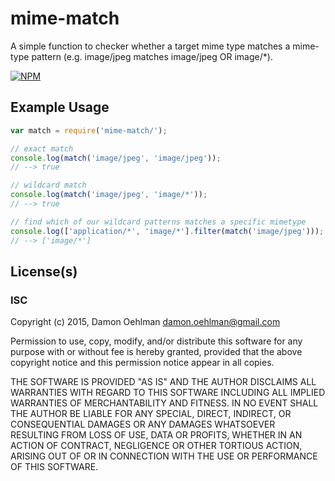 # mime-match

A simple function to checker whether a target mime type matches a mime-type
pattern (e.g. image/jpeg matches image/jpeg OR image/*).


[![NPM](https://nodei.co/npm/mime-match.png)](https://nodei.co/npm/mime-match/)



## Example Usage

```js
var match = require('mime-match/');

// exact match
console.log(match('image/jpeg', 'image/jpeg'));
// --> true

// wildcard match
console.log(match('image/jpeg', 'image/*'));
// --> true

// find which of our wildcard patterns matches a specific mimetype
console.log(['application/*', 'image/*'].filter(match('image/jpeg')));
// --> ['image/*']

```

## License(s)

### ISC

Copyright (c) 2015, Damon Oehlman <damon.oehlman@gmail.com>

Permission to use, copy, modify, and/or distribute this software for any
purpose with or without fee is hereby granted, provided that the above
copyright notice and this permission notice appear in all copies.

THE SOFTWARE IS PROVIDED "AS IS" AND THE AUTHOR DISCLAIMS ALL WARRANTIES WITH
REGARD TO THIS SOFTWARE INCLUDING ALL IMPLIED WARRANTIES OF MERCHANTABILITY
AND FITNESS. IN NO EVENT SHALL THE AUTHOR BE LIABLE FOR ANY SPECIAL, DIRECT,
INDIRECT, OR CONSEQUENTIAL DAMAGES OR ANY DAMAGES WHATSOEVER RESULTING FROM
LOSS OF USE, DATA OR PROFITS, WHETHER IN AN ACTION OF CONTRACT, NEGLIGENCE OR
OTHER TORTIOUS ACTION, ARISING OUT OF OR IN CONNECTION WITH THE USE OR
PERFORMANCE OF THIS SOFTWARE.
